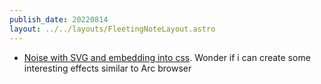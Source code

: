 ```yaml
---
publish_date: 20220814    
layout: ../../layouts/FleetingNoteLayout.astro
---
```

- [Noise with SVG and embedding into css](https://stackoverflow.com/a/49108254/7207193). Wonder if i can create some interesting effects similar to Arc browser

